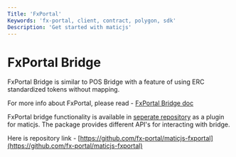 ```yaml
---
Title: 'FxPortal'
Keywords: 'fx-portal, client, contract, polygon, sdk'
Description: 'Get started with maticjs'
---
```


# FxPortal Bridge

FxPortal Bridge is similar to POS Bridge with a feature of using ERC standardized tokens without mapping.

For more info about FxPortal, please read - [FxPortal Bridge doc](https://docs.polygon.technology/docs/develop/l1-l2-communication/fx-portal)

FxPortal bridge functionality is available in [seperate repository](https://github.com/fx-portal/maticjs-fxportal) as a plugin for maticjs. The package provides different API's for interacting with bridge.

Here is repository link - [https://github.com/fx-portal/maticjs-fxportal](https://github.com/fx-portal/maticjs-fxportal)
